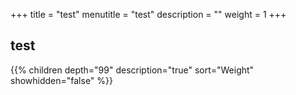 +++
title = "test"
menutitle = "test"
description = ""
weight = 1
+++

## test
{{% children depth="99" description="true" sort="Weight" showhidden="false" %}}